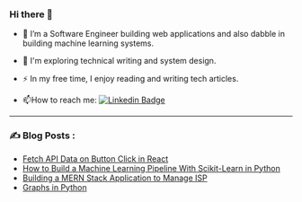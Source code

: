 ### Hi there 👋

- :telescope: I’m a Software Engineer building web applications and also dabble in building machine learning systems.

- :seedling: I'm exploring technical writing and system design.

- :zap: In my free time, I enjoy reading and writing tech articles.

- :mailbox:How to reach me: [![Linkedin Badge](https://img.shields.io/badge/-kakbar-blue?style=flat&logo=Linkedin&logoColor=white)](https://www.linkedin.com/in/wangui-waweru-bernice/)

---

### :writing_hand: Blog Posts :
- [Fetch API Data on Button Click in React](https://dev.to/wanguiwaweru/fetch-api-data-on-button-click-in-react-513i)
- [How to Build a Machine Learning Pipeline With Scikit-Learn in Python](https://www.turing.com/kb/building-ml-pipeline-in-python-with-scikit-learn)
- [Building a MERN Stack Application to Manage ISP](https://www.section.io/engineering-education/build-mern-stack-application-to-manage-isp/)
- [Graphs in Python](https://dev.to/wanguiwaweru/graphs-in-python-1pom)


